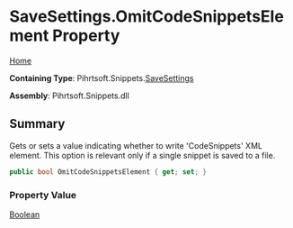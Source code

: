 # SaveSettings\.OmitCodeSnippetsElement Property

[Home](../../../../README.md)

**Containing Type**: Pihrtsoft\.Snippets\.[SaveSettings](../README.md)

**Assembly**: Pihrtsoft\.Snippets\.dll

## Summary

Gets or sets a value indicating whether to write 'CodeSnippets' XML element\. This option is relevant only if a single snippet is saved to a file\.

```csharp
public bool OmitCodeSnippetsElement { get; set; }
```

### Property Value

[Boolean](https://docs.microsoft.com/en-us/dotnet/api/system.boolean)

